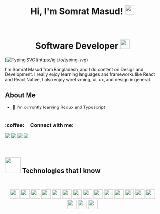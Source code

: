 
<h1 align="center">
Hi, I'm Somrat Masud!
	<a href="https://github.com/Bouaskaoun" target="_self">
		<img src="https://media.giphy.com/media/hvRJCLFzcasrR4ia7z/giphy.gif" width="30">
	</a>
</h1>
<br/>

 <h1 align="center">Software Developer <img src="https://media.giphy.com/media/WUlplcMpOCEmTGBtBW/giphy.gif" width="30"> </h1>

 [![Typing SVG](https://readme-typing-svg.herokuapp.com?font=Fira+Code&weight=800&size=24&pause=1000&center=true&width=1000&lines=Hi+there+👋,Welcome+to+My+Profile!;I+am+Software+Developer+(MERN);Computer+Science+Student;Always+learning+new+things+;)](https://git.io/typing-svg)

I'm Somrat Masud from Bangladesh, and I do content on Design and Development. I really enjoy learning languages and frameworks like React and React Native, I also enjoy wireframing, ui, ux, and design in general.
<br/>

## About Me
- 🌱 I’m currently learning Redux and Typescript
 <br/><br/>

<!-- social links -->

<h3 align="left">:coffee: &emsp;Connect with me:</h3>

<p align="left">

<a href = "https://www.linkedin.com/in/mahamodulhasanmoon/"><img src="https://img.icons8.com/fluent/48/000000/linkedin.png"/></a>
<a href = "https://twitter.com/coddermoon"><img src="https://img.icons8.com/fluent/48/000000/twitter.png"/></a>
<a href = "https://www.instagram.com/coddermoon/"><img src="https://img.icons8.com/fluent/48/000000/instagram-new.png"/></a>
<a href = "https://www.facebook.com/coder.mahamodulhasan/"><img src="https://img.icons8.com/fluent/48/000000/facebook-new.png"/></a>
</p>
<br/>

<h2><img src = "https://media2.giphy.com/media/QssGEmpkyEOhBCb7e1/giphy.gif?cid=ecf05e47a0n3gi1bfqntqmob8g9aid1oyj2wr3ds3mg700bl&rid=giphy.gif" width='50'/>&nbsp;Technologies that I know</h2>
<br>
<p align="center">
<img src="https://img.shields.io/badge/HTML5-E34F26?style=for-the-badge&logo=html5&logoColor=white" height="30"/> 
<img src="https://img.shields.io/badge/CSS3-1572B6?style=for-the-badge&logo=css3&logoColor=white" height="30"/>

<img src="https://img.shields.io/badge/javascript-F7DF1E.svg?&style=for-the-badge&logo=javascript&logoColor=white" height="30"/> 
<img src="https://img.shields.io/badge/React-20232A?style=for-the-badge&logo=react&logoColor=61DAFB" height="30"/> 
<img src="https://img.shields.io/badge/React_Router-CA4245?style=for-the-badge&logo=react-router&logoColor=white" height="30"/> <img src=" 	https://img.shields.io/badge/Sass-CC6699?style=for-the-badge&logo=sass&logoColor=white" height="30"/>
 <img src="https://img.shields.io/badge/Material--UI-0081CB?style=for-the-badge&logo=material-ui&logoColor=white" height="30"/> <img src="https://img.shields.io/badge/Bootstrap-563D7C?style=for-the-badge&logo=bootstrap&logoColor=white" height="30"/>
  <img src="https://img.shields.io/badge/Tailwind_CSS-38B2AC?style=for-the-badge&logo=tailwind-css&logoColor=white" height="30"/>
   <img src="https://img.shields.io/badge/Netlify-00C7B7?style=for-the-badge&logo=netlify&logoColor=white" height="30"/>
    <img src="https://img.shields.io/badge/Heroku-430098?style=for-the-badge&logo=heroku&logoColor=white" height="30"/>
     <img src="https://img.shields.io/badge/firebase-FFCA28.svg?&style=for-the-badge&logo=firebase&logoColor=white" height="30"/>
      <img src="https://img.shields.io/badge/Node.js-43853D?style=for-the-badge&logo=node.js&logoColor=white" height="30"/> <img src="https://img.shields.io/badge/-MongoDB-4DB33D?style=flat&logo=mongodb&logoColor=FFFFFF" height="30"/>
     <img src="https://img.shields.io/badge/-express-20232A?style=flat&logo=express&logoColor=FFFFFF" height="30"/>
          <img src="https://img.shields.io/badge/-redux-593D88?style=flat&logo=redux&logoColor=FFFFFF" height="30"/>
          <img src="https://img.shields.io/badge/-typescript-3178C6?style=flat&logo=typescript&logoColor=FFFFFF" height="30"/>


</p>
<br/>








<!--
**Somrat-Masud/Somrat-Masud** is a ✨ _special_ ✨ repository because its `README.md` (this file) appears on your GitHub profile.

Here are some ideas to get you started:

- 🔭 I’m currently working on ...
- 🌱 I’m currently learning ...
- 👯 I’m looking to collaborate on ...
- 🤔 I’m looking for help with ...
- 💬 Ask me about ...
- 📫 How to reach me: ...
- 😄 Pronouns: ...
- ⚡ Fun fact: ...
-->
